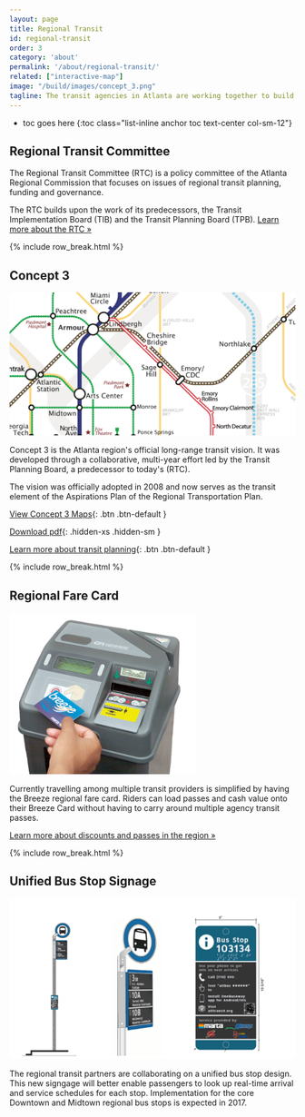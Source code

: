 ```yaml
---
layout: page
title: Regional Transit
id: regional-transit
order: 3
category: 'about'
permalink: '/about/regional-transit/'
related: ["interactive-map"]
image: "/build/images/concept_3.png"
tagline: The transit agencies in Atlanta are working together to build a more seamless transit system.  Here are a few of the projects they're working on.
---
```


* toc goes here
{:toc class="list-inline anchor toc text-center col-sm-12"}


## Regional Transit Committee

The Regional Transit Committee (RTC) is a policy committee of the Atlanta Regional Commission that focuses on issues of regional transit planning, funding and governance. 

The RTC builds upon the work of its predecessors, the Transit Implementation Board (TIB) and the Transit Planning Board (TPB).  [Learn more about the RTC »](http://atlantaregional.com/about-us/board--committees/regional-transit-committee)

{% include row_break.html %}

## Concept 3

<div class="col-sm-6 col-xs-12 pull-right">
	<img class="img-responsive center-block" style="max-height: 285px" src="/build/images/concept_3.png">
</div>

Concept 3 is the Atlanta region's official long-range transit vision. It was developed through a collaborative, multi-year effort led by the Transit Planning Board, a predecessor to today's (RTC). 

The vision was officially adopted in 2008 and now serves as the transit element of the Aspirations Plan of the Regional Transportation Plan.

[View Concept 3 Maps](/build/images/about/concept3_stylized.png){: .btn .btn-default }

[Download pdf](/assets/pdf/concept3_stylized.pdf){: .hidden-xs .hidden-sm }

[Learn more about transit planning](http://atlantaregional.com/transportation/transit/transit-planning){: .btn .btn-default }


{% include row_break.html %}

## Regional Fare Card

<div class="col-sm-6 col-xs-12 pull-right">
	<img class="img-responsive center-block" style="max-height: 285px" src="/build/images/fares/breeze_farebox.png">
</div>

Currently travelling among multiple transit providers is simplified by having the Breeze regional fare card.  Riders can load passes and cash value onto their Breeze Card without having to carry around multiple agency transit passes.



[Learn more about discounts and passes in the region »](/fares/passes)

{% include row_break.html %}


## Unified Bus Stop Signage

<div class="col-sm-6 col-xs-12 pull-right">
	<img class="img-responsive center-block" style="max-height: 285px" src="/build/images/about/RegionalSignage.png">
</div>

The regional transit partners are collaborating on a unified bus stop design.  This new signgage will better enable passengers to look up real-time arrival and service schedules for each stop.  Implementation for the core Downtown and Midtown regional bus stops is expected in 2017.


